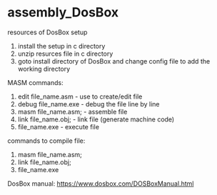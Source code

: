 # assembly_DosBox
resources of DosBox setup

1. install the setup in c directory
2. unzip resurces file in c directory
3. goto install directory of DosBox and change config file to add the working directory

MASM commands:
1. edit file_name.asm    - use to create/edit file 
2. debug file_name.exe   - debug the file line by line  
3. masm file_name.asm;   - assemble file
4. link file_name.obj;   - link file (generate machine code)  
5. file_name.exe         - execute file

commands to compile file:
1. masm file_name.asm;
2. link file_name.obj;
3. file_name.exe

DosBox manual:
https://www.dosbox.com/DOSBoxManual.html
